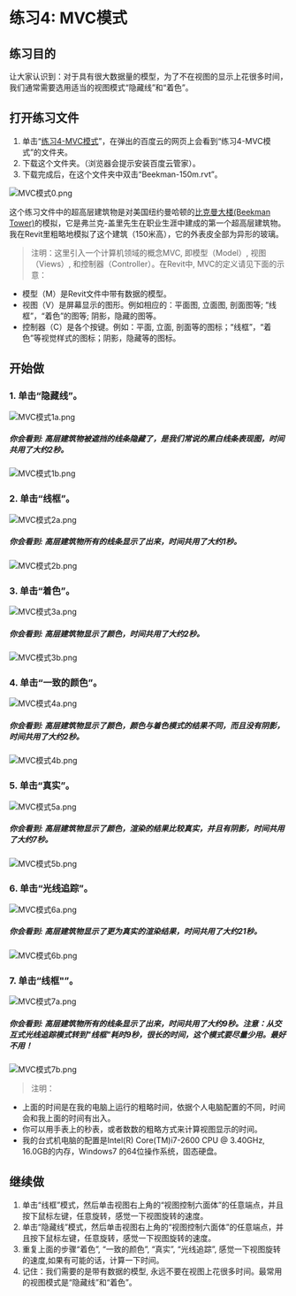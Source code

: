 # 练习4: MVC模式

## 练习目的

让大家认识到：对于具有很大数据量的模型，为了不在视图的显示上花很多时间，我们通常需要选用适当的视图模式“隐藏线”和“着色”。

## 打开练习文件

1. 单击“[练习4-MVC模式](http://pan.baidu.com/s/1jHu8Mfs)”，在弹出的百度云的网页上会看到“练习4-MVC模式”的文件夹。
2. 下载这个文件夹。（浏览器会提示安装百度云管家）。
3. 下载完成后，在这个文件夹中双击“Beekman-150m.rvt”。

![MVC模式0.png](/images/MVC模式/MVC模式0.png)

这个练习文件中的超高层建筑物是对美国纽约曼哈顿的[比克曼大楼(Beekman Tower)](http://newyorkbygehry.com/)的模拟，它是弗兰克-盖里先生在职业生涯中建成的第一个超高层建筑物。我在Revit里粗略地模拟了这个建筑（150米高），它的外表皮全部为异形的玻璃。

> 注明：这里引入一个计算机领域的概念MVC, 即模型（Model）, 视图（Views）, 和控制器（Controller）。在Revit中, MVC的定义请见下面的示意：
> 
- 模型（M）是Revit文件中带有数据的模型。
- 视图（V）是屏幕显示的图形。例如相应的：平面图, 立面图, 剖面图等; “线框”，“着色”的图等; 阴影，隐藏的图等。
- 控制器（C）是各个按键。例如：平面, 立面, 剖面等的图标；“线框”，“着色”等视觉样式的图标；阴影，隐藏等的图标。

## 开始做

### 1. 单击“隐藏线”。

![MVC模式1a.png](/images/MVC模式/MVC模式1a.png)

##### 你会看到: 高层建筑物被遮挡的线条隐藏了，是我们常说的黑白线条表现图，时间共用了大约2秒。

![MVC模式1b.png](/images/MVC模式/MVC模式1b.png)

### 2. 单击“线框”。

![MVC模式2a.png](/images/MVC模式/MVC模式2a.png)

##### 你会看到: 高层建筑物所有的线条显示了出来，时间共用了大约1秒。

![MVC模式2b.png](/images/MVC模式/MVC模式2b.png)

### 3. 单击“着色”。

![MVC模式3a.png](/images/MVC模式/MVC模式3a.png)

##### 你会看到: 高层建筑物显示了颜色，时间共用了大约2秒。

![MVC模式3b.png](/images/MVC模式/MVC模式3b.png)

### 4. 单击“一致的颜色”。

![MVC模式4a.png](/images/MVC模式/MVC模式4a.png)

##### 你会看到: 高层建筑物显示了颜色，颜色与着色模式的结果不同，而且没有阴影，时间共用了大约2秒。

![MVC模式4b.png](/images/MVC模式/MVC模式4b.png)

### 5. 单击“真实”。

![MVC模式5a.png](/images/MVC模式/MVC模式5a.png)

##### 你会看到: 高层建筑物显示了颜色，渲染的结果比较真实，并且有阴影，时间共用了大约7秒。

![MVC模式5b.png](/images/MVC模式/MVC模式5b.png)

### 6. 单击“光线追踪”。

![MVC模式6a.png](/images/MVC模式/MVC模式6a.png)

##### 你会看到: 高层建筑物显示了更为真实的渲染结果，时间共用了大约21秒。

![MVC模式6b.png](/images/MVC模式/MVC模式6b.png)

### 7. 单击“线框"”。

![MVC模式7a.png](/images/MVC模式/MVC模式7a.png)

##### 你会看到: 高层建筑物所有的线条显示了出来，时间共用了大约9秒。注意：从交互式光线追踪模式转到"线框"耗时9秒，很长的时间，这个模式要尽量少用。最好不用！

![MVC模式7b.png](/images/MVC模式/MVC模式7b.png)

> 注明：
> 
- 上面的时间是在我的电脑上运行的粗略时间，依据个人电脑配置的不同，时间会和我上面的时间有出入。
- 你可以用手表上的秒表，或者数数的粗略方式来计算视图显示的时间。
- 我的台式机电脑的配置是Intel(R) Core(TM)i7-2600 CPU @ 3.40GHz, 16.0GB的内存，Windows7 的64位操作系统，固态硬盘。

## 继续做

1. 单击“线框”模式，然后单击视图右上角的“视图控制六面体”的任意端点，并且按下鼠标左键，任意旋转，感觉一下视图旋转的速度。
2. 单击“隐藏线”模式，然后单击视图右上角的“视图控制六面体”的任意端点，并且按下鼠标左键，任意旋转，感觉一下视图旋转的速度。
3. 重复上面的步骤“着色”, “一致的颜色”, “真实”, “光线追踪”, 感觉一下视图旋转的速度,如果有可能的话，计算一下时间。
4. 记住：我们需要的是带有数据的模型, 永远不要在视图上花很多时间。最常用的视图模式是“隐藏线”和“着色”。